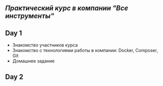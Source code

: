 ## _Практический курс в компании "Все инструменты"_

## Day 1

- Знакомство участников курса
- Знакомство с технологиями работы в компании: Docker, Composer, Git
- Домашнее задание

## Day 2

